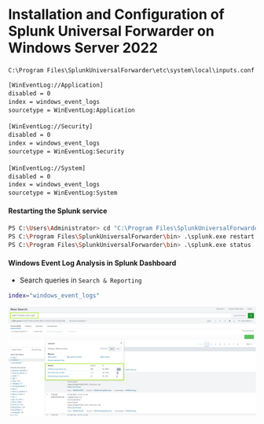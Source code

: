 # Installation and Configuration of Splunk Universal Forwarder on Windows Server 2022

`C:\Program Files\SplunkUniversalForwarder\etc\system\local\inputs.conf`

```sh
[WinEventLog://Application]
disabled = 0
index = windows_event_logs
sourcetype = WinEventLog:Application

[WinEventLog://Security]
disabled = 0
index = windows_event_logs
sourcetype = WinEventLog:Security

[WinEventLog://System]
disabled = 0
index = windows_event_logs
sourcetype = WinEventLog:System
```

#### Restarting the Splunk service

```sh
PS C:\Users\Administrator> cd "C:\Program Files\SplunkUniversalForwarder\bin"
PS C:\Program Files\SplunkUniversalForwarder\bin> .\splunk.exe restart
PS C:\Program Files\SplunkUniversalForwarder\bin> .\splunk.exe status
```

#### Windows Event Log Analysis in Splunk Dashboard

- Search queries in `Search & Reporting`

```sh
index="windows_event_logs"
```

![Enterprise](/Splunk_Windows/assets/splunk_windows_01.png)
